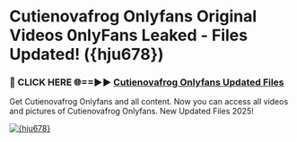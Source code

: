 # Cutienovafrog Onlyfans Original Videos 0nlyFans Leaked - Files Updated! ({hju678})

<h3>🔴 CLICK HERE 🌐==►► <a href="https://tinyurl.com/ms9xzufz" rel="nofollow">Cutienovafrog Onlyfans Updated Files</a></h3>

Get Cutienovafrog Onlyfans and all content. Now you can access all videos and pictures of Cutienovafrog Onlyfans. New Updated Files 2025!

[![{hju678}](https://i.imgur.com/PQ7UWWw.gif)](https://tinyurl.com/ms9xzufz)